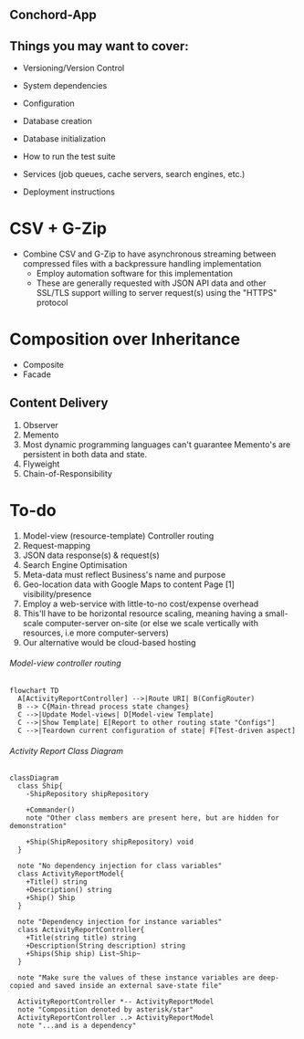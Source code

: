 ## Conchord-App

## Things you may want to cover:

- Versioning/Version Control
    
- System dependencies
    
- Configuration
    
- Database creation
    
- Database initialization
    
- How to run the test suite
    
- Services (job queues, cache servers, search engines, etc.)
    
- Deployment instructions

# CSV + G-Zip

- Combine CSV and G-Zip to have asynchronous streaming between compressed files with a backpressure handling implementation
  - Employ automation software for this implementation
  - These are generally requested with JSON API data and other SSL/TLS support willing to server request(s) using the "HTTPS" protocol
# Composition over Inheritance

- Composite
- Facade

## Content Delivery

1. Observer
2. Memento
  1. Most dynamic programming languages can't guarantee Memento's are persistent in both data and state.
3. Flyweight
4. Chain-of-Responsibility

# To-do

1. Model-view (resource-template) Controller routing
  1. Request-mapping
  2. JSON data response(s) & request(s)
2. Search Engine Optimisation
  1. Meta-data must reflect Business's name and purpose
  2. Geo-location data with Google Maps to content Page \[1] visibility/presence
3. Employ a web-service with little-to-no cost/expense overhead
  1. This'll have to be horizontal resource scaling, meaning having a small-scale computer-server on-site (or else we scale vertically with resources, i.e more computer-servers)
  2. Our alternative would be cloud-based hosting

###### Model-view controller routing

```Mermaid Model-view controller routing
flowchart TD
  A[ActivityReportController] -->|Route URI| B(ConfigRouter)
  B --> C{Main-thread process state changes}
  C -->|Update Model-views| D[Model-view Template]
  C -->|Show Template| E[Report to other routing state "Configs"]
  C -->|Teardown current configuration of state| F[Test-driven aspect]
```

###### Activity Report Class Diagram

```Mermaid ActivityReport Class Diagram
classDiagram
  class Ship{
    -ShipRepository shipRepository
    
    +Commander()
    note "Other class members are present here, but are hidden for demonstration"
    
    +Ship(ShipRepository shipRepository) void
  }

  note "No dependency injection for class variables"
  class ActivityReportModel{
    +Title() string
    +Description() string
    +Ship() Ship
  }

  note "Dependency injection for instance variables"
  class ActivityReportController{
    +Title(string title) string
    +Description(String description) string
    +Ships(Ship ship) List~Ship~
  }

  note "Make sure the values of these instance variables are deep-copied and saved inside an external save-state file"

  ActivityReportController *-- ActivityReportModel
  note "Composition denoted by asterisk/star"
  ActivityReportController ..> ActivityReportModel
  note "...and is a dependency"
```
